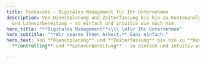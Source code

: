 ```yaml
---
title: Pentacode - Digitales Management für Ihr Unternehmen
description: Von Dienstplanung und Zeiterfassung bis hin zu Kostenanalyse, Controlling
  und Lohnvorbereitung - so einfach und intuitiv wie noch nie.
hero_title: "**Digitales Management**\\\\ \nfür Ihr Unternehmen"
hero_subtitle: "**Wir sparen Ihnen Arbeit.** Ganz einfach."
hero_text: Von **Dienstplanung** und **Zeiterfassung** bis hin zu **Kostenanalyse**,
  **Controlling** und **Lohnvorbereitung** - so einfach und intuitiv wie noch nie.

---
```

